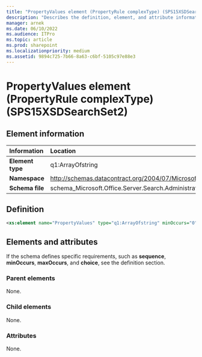 ```yaml
---
title: "PropertyValues element (PropertyRule complexType) (SPS15XSDSearchSet2)"
description: "Describes the definition, element, and attribute information for the PropertyValues element (PropertyRule complexType) (SPS15XSDSearchSet2)."
manager: arnek
ms.date: 06/10/2022
ms.audience: ITPro
ms.topic: article
ms.prod: sharepoint
ms.localizationpriority: medium
ms.assetid: 9894c725-7b66-8a63-c6bf-5105c97e88e3
---
```


# PropertyValues element (PropertyRule complexType) (SPS15XSDSearchSet2)

 
  
## Element information

|Information|Location|
|:-----|:-----|
|**Element type**|q1:ArrayOfstring|
|**Namespace**|http://schemas.datacontract.org/2004/07/Microsoft.Office.Server.Search.Administration|
|**Schema file**|schema_Microsoft.Office.Server.Search.Administration.xsd|
   
## Definition

```XML
<xs:element name="PropertyValues" type="q1:ArrayOfstring" minOccurs="0"></xs:element>

```

## Elements and attributes

If the schema defines specific requirements, such as **sequence**, **minOccurs**, **maxOccurs**, and **choice**, see the definition section. 
  
### Parent elements

None.
  
### Child elements

None.
  
### Attributes

None.
  

